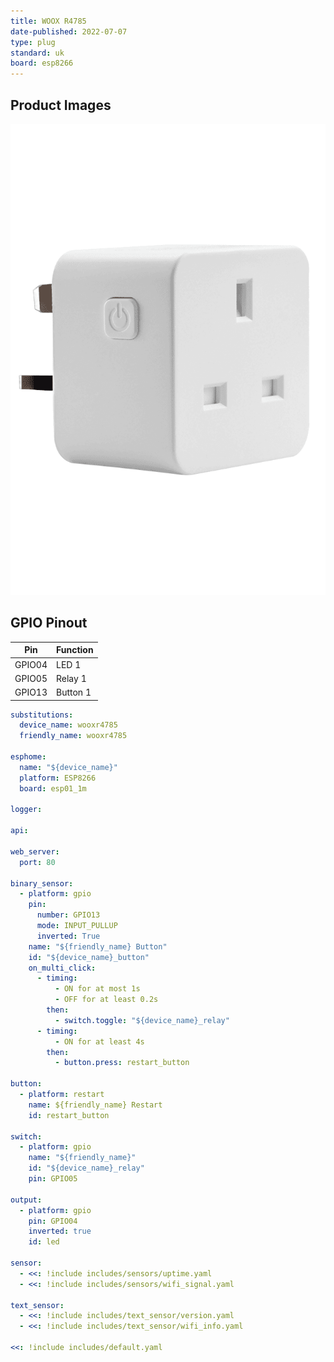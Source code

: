 ```yaml
---
title: WOOX R4785
date-published: 2022-07-07
type: plug
standard: uk
board: esp8266
---
```


## Product Images

![Product Image](woox-r4785.png "Product Image")

## GPIO Pinout

| Pin    | Function |
| ------ | -------- |
| GPIO04 | LED 1    |
| GPIO05 | Relay 1  |
| GPIO13 | Button 1 |

```yaml
substitutions:
  device_name: wooxr4785
  friendly_name: wooxr4785

esphome:
  name: "${device_name}"
  platform: ESP8266
  board: esp01_1m

logger:

api:

web_server:
  port: 80

binary_sensor:
  - platform: gpio
    pin:
      number: GPIO13
      mode: INPUT_PULLUP
      inverted: True
    name: "${friendly_name} Button"
    id: "${device_name}_button"
    on_multi_click:
      - timing:
          - ON for at most 1s
          - OFF for at least 0.2s
        then:
          - switch.toggle: "${device_name}_relay"
      - timing:
          - ON for at least 4s
        then:
          - button.press: restart_button

button:
  - platform: restart
    name: ${friendly_name} Restart
    id: restart_button

switch:
  - platform: gpio
    name: "${friendly_name}"
    id: "${device_name}_relay"
    pin: GPIO05

output:
  - platform: gpio
    pin: GPIO04
    inverted: true
    id: led

sensor:
  - <<: !include includes/sensors/uptime.yaml
  - <<: !include includes/sensors/wifi_signal.yaml

text_sensor:
  - <<: !include includes/text_sensor/version.yaml
  - <<: !include includes/text_sensor/wifi_info.yaml

<<: !include includes/default.yaml
```
